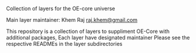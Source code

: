 Collection of layers for the OE-core universe

Main layer maintainer: Khem Raj <raj.khem@gmail.com>

This repository is a collection of layers to suppliment OE-Core
with additional packages, Each layer have designated maintainer
Please see the respective READMEs in the layer subdirectories
